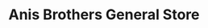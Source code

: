 ---
title: "Anis Brothers General Store"
url: /karachi/anis-brothers-general-store/
shop: supermarket
---